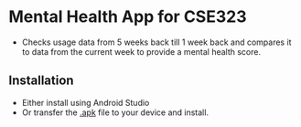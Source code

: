 # Mental Health App for CSE323
* Checks usage data from 5 weeks back till 1 week back and compares it to data from the current week to provide a mental health score.
## Installation
* Either install using Android Studio
* Or transfer the [.apk](app/build/outputs/apk/debug/) file to your device and install.
